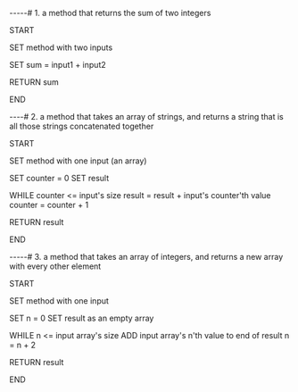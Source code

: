 -----# 1. a method that returns the sum of two integers

START

SET method with two inputs

SET sum = input1 + input2

RETURN sum

END

----# 2. a method that takes an array of strings, and returns a string that is all those strings concatenated together

START

SET method with one input (an array)

SET counter = 0
SET result

WHILE counter <= input's size
  result = result + input's counter'th value
  counter = counter + 1

RETURN result

END

-----# 3. a method that takes an array of integers, and returns a new array with every other element

START

SET method with one input

SET n = 0
SET result as an empty array

WHILE n <= input array's size
  ADD input array's n'th value to end of result
  n = n + 2

RETURN result

END
